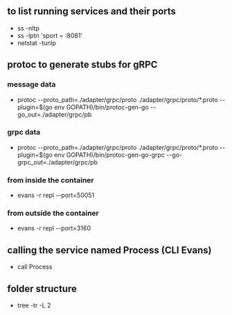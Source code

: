 ## to list running services and their ports
- ss -nltp
- ss -lptn 'sport = :8081'
- netstat -tunlp

## protoc to generate stubs for gRPC
### message data
- protoc --proto_path=./adapter/grpc/proto ./adapter/grpc/proto/*.proto --plugin=$(go env GOPATH)/bin/protoc-gen-go --go_out=./adapter/grpc/pb

### grpc data
- protoc --proto_path=./adapter/grpc/proto ./adapter/grpc/proto/*.proto --plugin=$(go env GOPATH)/bin/protoc-gen-go-grpc --go-grpc_out=./adapter/grpc/pb

<!-- ## Evans (gRPC Client) -->
<!-- 0.0.0.0:3160->50051/tcp, :::3160->50051/tcp -->
### from inside the container
- evans -r repl --port=50051 

### from outside the container
- evans -r repl --port=3160

## calling the service named Process (CLI Evans)
- call Process


## folder structure
- tree -tr -L 2

